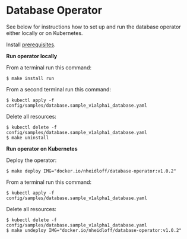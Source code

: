 # Database Operator

See below for instructions how to set up and run the database operator either locally or on Kubernetes.

Install [prerequisites](../documentation/Prerequisites.md).

**Run operator locally**

From a terminal run this command:

```
$ make install run
```

From a second terminal run this command:

```
$ kubectl apply -f config/samples/database.sample_v1alpha1_database.yaml
```

Delete all resources:

```
$ kubectl delete -f config/samples/database.sample_v1alpha1_database.yaml
$ make uninstall
```

**Run operator on Kubernetes**

Deploy the operator:

```
$ make deploy IMG="docker.io/nheidloff/database-operator:v1.0.2"
```

From a terminal run this command:

```
$ kubectl apply -f config/samples/database.sample_v1alpha1_database.yaml
```

Delete all resources:

```
$ kubectl delete -f config/samples/database.sample_v1alpha1_database.yaml
$ make undeploy IMG="docker.io/nheidloff/database-operator:v1.0.2"
```